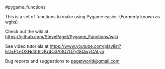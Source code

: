 #pygame_functions

This is a set of functions to make using Pygame easier. (Formerly known as wghs)

Check out the wiki at https://github.com/StevePaget/Pygame_Functions/wiki

See video tutorials at https://www.youtube.com/playlist?list=PLeOSHd3t9lzKr4O3A3Q7OZyf8QwyCALyn


Bug reports and suggestions to pagetworld@gmail.com
